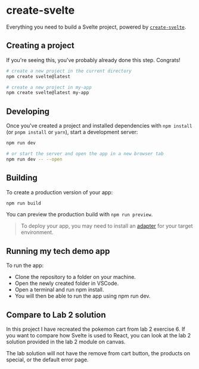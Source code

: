 # create-svelte

Everything you need to build a Svelte project, powered by [`create-svelte`](https://github.com/sveltejs/kit/tree/master/packages/create-svelte).

## Creating a project

If you're seeing this, you've probably already done this step. Congrats!

```bash
# create a new project in the current directory
npm create svelte@latest

# create a new project in my-app
npm create svelte@latest my-app
```

## Developing

Once you've created a project and installed dependencies with `npm install` (or `pnpm install` or `yarn`), start a development server:

```bash
npm run dev

# or start the server and open the app in a new browser tab
npm run dev -- --open
```

## Building

To create a production version of your app:

```bash
npm run build
```

You can preview the production build with `npm run preview`.

> To deploy your app, you may need to install an [adapter](https://kit.svelte.dev/docs/adapters) for your target environment.

## Running my tech demo app

To run the app:
- Clone the repository to a folder on your machine. 
- Open the newly created folder in VSCode. 
- Open a terminal and run npm install. 
- You will then be able to run the app using npm run dev. 

## Compare to Lab 2 solution
In this project I have recreated the pokemon cart from lab 2 exercise 6. If you want to compare how Svelte is used to React, you can look at the lab 2 solution provided in the lab 2 module on canvas.

The lab solution will not have the remove from cart button, the products on special, or the default error page. 


